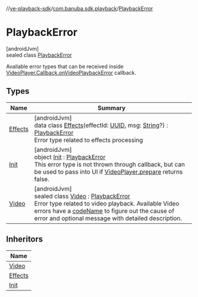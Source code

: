 //[ve-playback-sdk](../../../index.md)/[com.banuba.sdk.playback](../index.md)/[PlaybackError](index.md)

# PlaybackError

[androidJvm]\
sealed class [PlaybackError](index.md)

Available error types that can be received inside [VideoPlayer.Callback.onVideoPlaybackError](../-video-player/-callback/on-video-playback-error.md) callback.

## Types

| Name | Summary |
|---|---|
| [Effects](-effects/index.md) | [androidJvm]<br>data class [Effects](-effects/index.md)(effectId: [UUID](https://developer.android.com/reference/kotlin/java/util/UUID.html), msg: [String](https://kotlinlang.org/api/latest/jvm/stdlib/kotlin/-string/index.html)?) : [PlaybackError](index.md)<br>Error type related to effects processing |
| [Init](-init/index.md) | [androidJvm]<br>object [Init](-init/index.md) : [PlaybackError](index.md)<br>This error type is not thrown through callback, but can be used to pass into UI if [VideoPlayer.prepare](../-video-player/prepare.md) returns false. |
| [Video](-video/index.md) | [androidJvm]<br>sealed class [Video](-video/index.md) : [PlaybackError](index.md)<br>Error type related to video playback. Available Video errors have a [codeName](-video/code-name.md) to figure out the cause of error and optional message with detailed description. |

## Inheritors

| Name |
|---|
| [Video](-video/index.md) |
| [Effects](-effects/index.md) |
| [Init](-init/index.md) |
